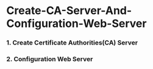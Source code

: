 # Create-CA-Server-And-Configuration-Web-Server
<h3>1. Create Certificate Authorities(CA) Server</h3>
<h3>2. Configuration Web Server</h3>
